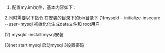 1. 配置my.imi文件，基本内容如下：


2.同时需要以下指令
  在安装的目录下的bin目录下
  (1)mysqld --initialize-insecure --user=mysql
   初始化化生成data文件和 root用户

  (2) mysqld -install
  mysql安装

  (3)net start mysql
  启动mysql
3设置密码
